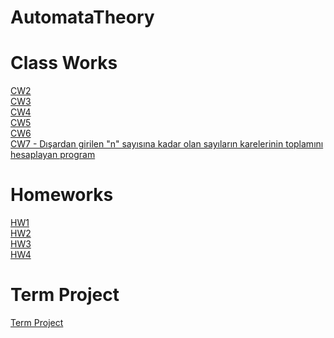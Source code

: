 # AutomataTheory

# Class Works

[CW2](https://ayhanmaden.github.io/AutomataTheory/CW2/CW2.html) <br>
[CW3](https://ayhanmaden.github.io/AutomataTheory/CW3/CW3.html) <br>
[CW4](https://ayhanmaden.github.io/AutomataTheory/CW4/CW4.html) <br>
[CW5](https://ayhanmaden.github.io/AutomataTheory/CW5/Expression.html) <br>
[CW6](https://ayhanmaden.github.io/AutomataTheory/CW6/PDA.html) <br>
[CW7 - Dışardan girilen "n" sayısına kadar olan sayıların karelerinin toplamını hesaplayan program](https://ayhanmaden.github.io/AutomataTheory/CW7/microJ3.html) <br>


# Homeworks

[HW1](https://ayhanmaden.github.io/AutomataTheory/HW1.html) <br>
[HW2](https://ayhanmaden.github.io/AutomataTheory/HW2/Expression.html) <br>
[HW3](https://ayhanmaden.github.io/AutomataTheory/HW3/microJ1.html) <br>
[HW4](https://ayhanmaden.github.io/AutomataTheory/HW4/regex2nfa.html) <br>

# Term Project
[Term Project](https://ayhanmaden.github.io/AutomataTheory/HW4/main.html) <br>
